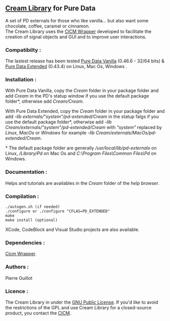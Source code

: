 ## [Cream Library](http://www.mshparisnord.fr/hoalibrary/en/publications/ "Publication") for Pure Data

A set of  PD externals for those who like vanilla... but also want some chocolate, coffee, caramel or cinnamon.  
The Cream Library uses the [CICM Wrapper](https://github.com/CICM/CicmWrapper" "CICM Wrapper") developed to facilitate the creation of signal objects and GUI and to improve user interactions.

### Compatibilty :

The lastest release has been tested [Pure Data Vanilla](http://msp.ucsd.edu/software.html "PD-Vanilla") (0.46.6 - 32/64 bits) & [Pure Data Extended](https://puredata.info/ "PD-Extended") (0.43.4) on Linux, Mac Os, Windows .

### Installation :  

With Pure Data Vanilla, copy the <em>Cream</em> folder in your package folder and add <em>Cream</em> in the PD's statup window if you use the default package folder\*, otherwise add <em>Cream/Cream</em>.  

With Pure Data Extended, copy the <em>Cream</em> folder in your package folder and add <em>-lib externals/"system"/pd-extended/Cream</em> in the statup falgs if you use the default package folder\*, otherwise add <em>-lib Cream/externals/"system"/pd-extended/Cream</em> with <em>"system"</em> replaced by <em>Linux</em>, <em>MacOs</em> or <em>Windows</em> for example <em>-lib Cream/externals/MacOs/pd-extended/Cream</em>.  

\* The default package folder are generally <em>/usr/local/lib/pd-externals</em> on Linux, <em>/Library/Pd</em>  on Mac Os and <em>C:\Program Files\Common Files\Pd</em>  on Windows.  

### Documentation :

Helps and tutorials are availables in the <em>Cream</em> folder of the <em>help browser</em>.

### Compilation : 

	./autogen.sh (if needed)
	./configure or ./configure "CFLAS=PD_EXTENDED"
	make
	make install (optional)

XCode, CodeBlock and Visual Studio projects are also available.

### Dependencies : 

[Cicm Wrapper](https://github.com/CICM/CicmWrapper "Cicm Wrapper").

### Authors :

Pierre Guillot  

### Licence : 

The Cream Library in under the <a title="GNU" href="http://www.gnu.org/copyleft/gpl.html" target="_blank">GNU Public License</a>. If you'd like to avoid the restrictions of the GPL and use Cream Library for a closed-source product, you contact the <a title="CICM" href="http://cicm.mshparisnord.org/" target="_blank">CICM</a>.



